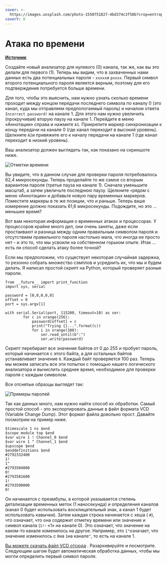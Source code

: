 ```yaml
---
cover: >-
  https://images.unsplash.com/photo-1550751827-4bd374c3f58b?crop=entropy&cs=srgb&fm=jpg&ixid=MnwxOTcwMjR8MHwxfHNlYXJjaHwyfHxjeWJlcnxlbnwwfHx8fDE2MzYyODE0OTQ&ixlib=rb-1.2.1&q=85
coverY: 0
---
```


# Атака по времени

[**Источник**](https://maldroid.github.io/hardware-hacking/)

Создайте новый анализатор для нулевого (0) канала, так же, как вы это делали для первого (1). Теперь мы видим,  что в захваченных нами данных есть два потенциальных пароля - `xxxxx`и `pxxxx`. Первый символ второго потенциального пароля является верным, поэтому для его подтверждения потребуется больше времени.

Для того, чтобы это выяснить, нам нужно узнать сколько времени проходит между концом передачи последнего символа по каналу 0 (это канал, куда мы отправляем предпологаемый пароль) и началом ответа `Incorrect password!` на канале 1. Для этого нам нужно увеличить (прокручивая) вторую паузу на канале 1. Перейдите в меню «Аннотации» справа и нажмите `A1`. Прикрепите маркер синхронизации к концу передачи на канале 0 (где канал переходит в высокий уровень). Щелкните `A2`и привяжите его к началу передачи на канале 1 (где канал переходит в низкий уровень).

Ваш анализатор должен выглядеть так, как показано на скриншоте ниже.

![Отметки времени](https://maldroid.github.io/hardware-hacking/assets/logic-screenshot-timing.png)

Вы увидите, что в данном случае для проверки пароля потребовалось 62,4 микросекунды. Теперь проделайте то же самое со вторым вариантом пароля (третья пауза на канале 1). Сначала уменьшите масштаб, а затем увеличьте последнюю паузу. Щелкните `+`рядом с меню «Аннотации» и добавьте новую пару временных маркеров. Поместите маркеры в те же позиции, что и раньше. Теперь ваше измерение должно показать 61,6 микросекунды. Подождите, но это ... меньшее время?

Вот вам некоторая информация о временных атаках и процессорах. У процессоров крайне много дел, они очень заняты, даже если простаивают и разница между одним правильным символом пароля и отсутствием правильного пароля настолько мала, что иногда ее просто нет - и это то, что мы усвоили на собственном горьком опыте. Итак ... есть ли способ сделать атаку более точной?

Если мы предположим, что существует некоторая случайная задержка, то резонно собрать множество сэмплов и усреднить их, что мы и будем делать. Я написал простой скрипт на Python, который проверяет разные пароли.

```
from __future__ import print_function
import sys, serial

password = [0,0,0,0,0]
offset = 0
port = sys.argv[1]

with serial.Serial(port, 115200, timeout=10) as ser:
        for c in xrange(256):
            password[offset] = c 
            print("Trying {}...".format(c))
            for i in xrange(100):
                ser.read_until(b":")
                ser.write(password)
```

Скрипт перебирает все значения байтов от 0 до 255 и пробует пароль, который начинается с этого байта, а для остальных байтов устанавливает значение `0`. Каждый байт проверяется 100 раз. Теперь мы можем записать все эти попытки с помощью нашего логического анализатора и вычислить среднее время, необходимое для проверки пароля с каждым символом.

Все отснятые образцы выглядят так:

![Примеры паролей](https://maldroid.github.io/hardware-hacking/assets/logic-screenshot-password-tries.png)

Так как данных много, нам нужно найти способ их обработки. Самый простой способ - это экспортировать данные в файл формата VCD (Variable Change Dump). Этот формат файла довольно прост. Давайте посмотрим на пример ниже.

```
$timescale 1 ns $end
$scope module top $end
$var wire 1 ! Channel_0 $end
$var wire 1 " Channel_1 $end
$upscope $end
$enddefinitions $end
#2792332400
1!
1"
#2793504800
0!
#2793581600
1!
#2793590000
0!
```

Он начинается с преамбулы, в которой указывается степень детализации временных меток (1 наносекунда) и определения каналов (канал 0 будет использовать восклицательный знак, а канал 1 будет использовать кавычки). Затем каждая строка начинается с хеша ( `#`), что означает, что она содержит отметку времени или значение и символ канала (`1!`- «1» на канале 0). Это означает, что значение на каком-то канале изменилось на другое. Например, это `1"`означает, что значение изменилось с `0`на `1`на канале`"`, то есть на канале 1.

[Вы можете скачать файл VCD отсюда](https://maldroid.github.io/hardware-hacking/assets/password\_tries\_100.vcd.zip) . Разархивируйте и посмотрите. Следующим шагом будет автоматическая обработка данных, чтобы мы могли определить первый символ пароля.
